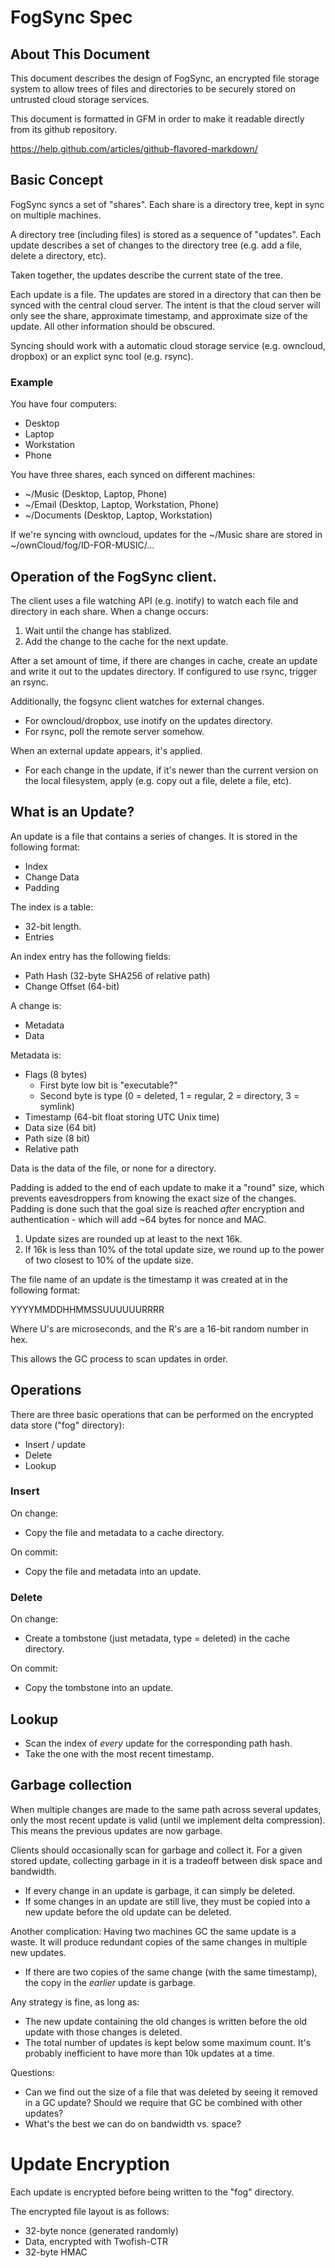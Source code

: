 
# FogSync Spec

## About This Document

This document describes the design of FogSync, an encrypted file
storage system to allow trees of files and directories to be securely
stored on untrusted cloud storage services.

This document is formatted in GFM in order to make it readable
directly from its github repository.

https://help.github.com/articles/github-flavored-markdown/

## Basic Concept

FogSync syncs a set of "shares". Each share is a directory tree,
kept in sync on multiple machines.

A directory tree (including files) is stored as a sequence of
"updates". Each update describes a set of changes to the
directory tree (e.g. add a file, delete a directory, etc).

Taken together, the updates describe the current state of the
tree.

Each update is a file. The updates are stored in a directory that can then be
synced with the central cloud server. The intent is that the cloud server will
only see the share, approximate timestamp, and approximate size of the update.
All other information should be obscured.

Syncing should work with a automatic cloud storage service (e.g. owncloud,
dropbox) or an explict sync tool (e.g. rsync). 

### Example

You have four computers:

 * Desktop
 * Laptop
 * Workstation
 * Phone

You have three shares, each synced on different
machines:

 * ~/Music (Desktop, Laptop, Phone)
 * ~/Email (Desktop, Laptop, Workstation, Phone)
 * ~/Documents (Desktop, Laptop, Workstation)

If we're syncing with owncloud, updates for the ~/Music share
are stored in ~/ownCloud/fog/ID-FOR-MUSIC/...

## Operation of the FogSync client.

The client uses a file watching API (e.g. inotify) to watch each file and directory
in each share. When a change occurs:

 1. Wait until the change has stablized.
 2. Add the change to the cache for the next update.

After a set amount of time, if there are changes in cache, create an update and
write it out to the updates directory. If configured to use rsync, trigger an
rsync.

Additionally, the fogsync client watches for external changes.

 * For owncloud/dropbox, use inotify on the updates directory.
 * For rsync, poll the remote server somehow.

When an external update appears, it's applied.

 * For each change in the update, if it's newer than the current version
   on the local filesystem, apply (e.g. copy out a file, delete a file, etc).

## What is an Update?

An update is a file that contains a series of changes. It is stored in the
following format:

 * Index
 * Change Data
 * Padding

The index is a table:

 * 32-bit length.
 * Entries

An index entry has the following fields:

 * Path Hash (32-byte SHA256 of relative path)
 * Change Offset (64-bit)

A change is:

 * Metadata
 * Data

Metadata is:
 * Flags (8 bytes)
   * First byte low bit is "executable?"
   * Second byte is type (0 = deleted, 1 = regular, 2 = directory, 3 = symlink)
 * Timestamp (64-bit float storing UTC Unix time)
 * Data size (64 bit)
 * Path size (8 bit)
 * Relative path

Data is the data of the file, or none for a directory.

Padding is added to the end of each update to make it a "round" size, which prevents
eavesdroppers from knowing the exact size of the changes. Padding is done such that
the goal size is reached *after* encryption and authentication - which will add
~64 bytes for nonce and MAC.

 1. Update sizes are rounded up at least to the next 16k.
 2. If 16k is less than 10% of the total update size, we round up to the power
    of two closest to 10% of the update size.

The file name of an update is the timestamp it was created at in the following format:

YYYYMMDDHHMMSSUUUUUURRRR

Where U's are microseconds, and the R's are a 16-bit random number in hex.

This allows the GC process to scan updates in order.

## Operations

There are three basic operations that can be performed on the encrypted data
store ("fog" directory):

 * Insert / update
 * Delete
 * Lookup

### Insert

On change:

 * Copy the file and metadata to a cache directory.

On commit:

 * Copy the file and metadata into an update.

### Delete

On change:
 
 * Create a tombstone (just metadata, type = deleted) in the
   cache directory.

On commit:

 * Copy the tombstone into an update.

## Lookup

 * Scan the index of *every* update for the corresponding path hash.
 * Take the one with the most recent timestamp.

## Garbage collection

When multiple changes are made to the same path across several updates, only
the most recent update is valid (until we implement delta compression). This
means the previous updates are now garbage.

Clients should occasionally scan for garbage and collect it. For a given stored
update, collecting garbage in it is a tradeoff between disk space and bandwidth.

 * If every change in an update is garbage, it can simply be deleted.
 * If some changes in an update are still live, they must be copied into
   a new update before the old update can be deleted.

Another complication: Having two machines GC the same update is a waste. It will
produce redundant copies of the same changes in multiple new updates.

 * If there are two copies of the same change (with the same timestamp), the
   copy in the *earlier* update is garbage.

Any strategy is fine, as long as:

 * The new update containing the old changes is written before the old update
   with those changes is deleted.
 * The total number of updates is kept below some maximum count. It's probably
   inefficient to have more than 10k updates at a time.

Questions:

 * Can we find out the size of a file that was deleted by seeing it removed in 
   a GC update? Should we require that GC be combined with other updates?
 * What's the best we can do on bandwidth vs. space?

# Update Encryption

Each update is encrypted before being written to the "fog" directory.

The encrypted file layout is as follows:

 * 32-byte nonce (generated randomly)
 * Data, encrypted with Twofish-CTR
 * 32-byte HMAC

